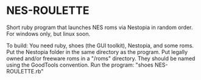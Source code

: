 # NES-ROULETTE
Short ruby program that launches NES roms via Nestopia in random order. For windows only, but linux soon.

To build:
You need ruby, shoes (the GUI toolkit), Nestopia, and some roms.
Put the Nestopia folder in the same directory as the program.
Put legally owned and/or freeware roms in a "/roms" directory. They should be named using the GoodTools convention.
Run the program: "shoes NES-ROULETTE.rb"
